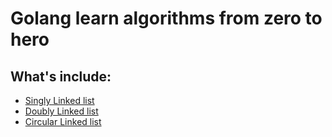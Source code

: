 # Golang learn algorithms from zero to hero

## What's include:

* [Singly Linked list](linked-list/singly/README.md)
* [Doubly Linked list](linked-list/double/README.md)
* [Circular Linked list](linked-list/circular/README.md)
